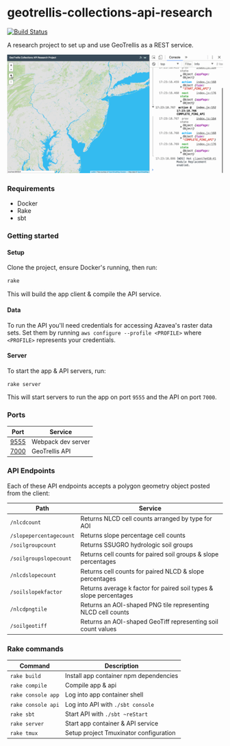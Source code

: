 # geotrellis-collections-api-research

[![Build Status](https://travis-ci.org/azavea/geotrellis-collections-api-research.svg?branch=master)](https://travis-ci.org/azavea/geotrellis-collections-api-research)

A research project to set up and use GeoTrellis as a REST service.

![current demo](demo.gif)

### Requirements

* Docker
* Rake
* sbt

### Getting started

#### Setup

Clone the project, ensure Docker's running, then run:

```sh
rake
```

This will build the app client & compile the API service.

#### Data

To run the API you'll need credentials for accessing Azavea's raster data sets.
Set them by running `aws configure --profile <PROFILE>` where `<PROFILE>`
represents your credentials.

#### Server

To start the app & API servers, run:

```
rake server
```

This will start servers to run the app on port `9555` and the API on port `7000`.

### Ports

| Port | Service |
| --- | --- |
| [9555](http://localhost:9555) | Webpack dev server |
| [7000](http://localhost:7000) | GeoTrellis API |

### API Endpoints

Each of these API endpoints accepts a polygon geometry object posted from the client:

| Path | Service |
| --- | --- |
| `/nlcdcount` | Returns NLCD cell counts arranged by type for AOI |
| `/slopepercentagecount` | Returns slope percentage cell counts |
| `/soilgroupcount` | Returns SSUGRO hydrologic soil groups |
| `/soilgroupslopecount` | Returns cell counts for paired soil groups & slope percentages |
| `/nlcdslopecount` | Returns cell counts for paired NLCD & slope percentages |
| `/soilslopekfactor` | Returns average k factor for paired soil types & slope percentages |
| `/nlcdpngtile` | Returns an AOI-shaped PNG tile representing NLCD cell counts |
| `/soilgeotiff` | Returns an AOI-shaped GeoTiff representing soil count values |

### Rake commands

| Command | Description |
| --- | --- |
| `rake build` | Install app container npm dependencies |
| `rake compile` | Compile app & api |
| `rake console app` | Log into app container shell |
| `rake console api` | Log into API with `./sbt console` |
| `rake sbt` | Start API with `./sbt ~reStart` |
| `rake server` | Start app container & API service |
| `rake tmux` | Setup project Tmuxinator configuration |
